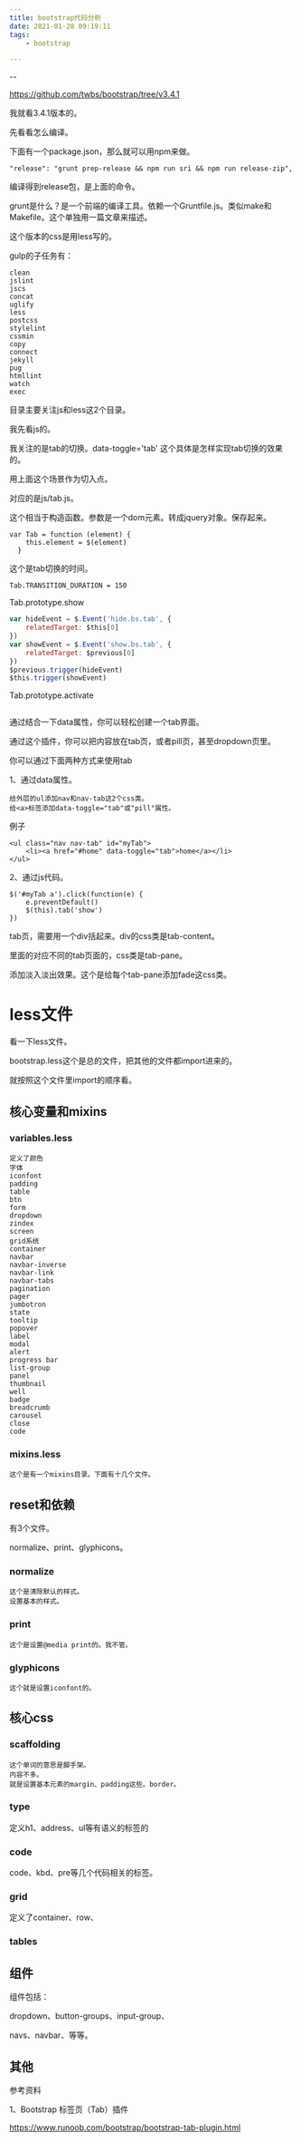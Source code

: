 ```yaml
---
title: bootstrap代码分析
date: 2021-01-28 09:19:11
tags:
	- bootstrap

---
```


--

https://github.com/twbs/bootstrap/tree/v3.4.1

我就看3.4.1版本的。

先看看怎么编译。

下面有一个package.json，那么就可以用npm来做。

```
"release": "grunt prep-release && npm run sri && npm run release-zip",
```

编译得到release包，是上面的命令。

grunt是什么？是一个前端的编译工具。依赖一个Gruntfile.js。类似make和Makefile。这个单独用一篇文章来描述。

这个版本的css是用less写的。

gulp的子任务有：

```
clean
jslint
jscs
concat
uglify
less
postcss
stylelint
cssmin
copy
connect
jekyll
pug
htmllint
watch
exec
```

目录主要关注js和less这2个目录。

我先看js的。

我关注的是tab的切换。data-toggle='tab' 这个具体是怎样实现tab切换的效果的。

用上面这个场景作为切入点。

对应的是js/tab.js。

这个相当于构造函数。参数是一个dom元素。转成jquery对象。保存起来。

```
var Tab = function (element) {
    this.element = $(element)
  }
```

这个是tab切换的时间。

```
Tab.TRANSITION_DURATION = 150
```

Tab.prototype.show

```javascript
var hideEvent = $.Event('hide.bs.tab', {
    relatedTarget: $this[0]
})
var showEvent = $.Event('show.bs.tab', {
    relatedTarget: $previous[0]
})
$previous.trigger(hideEvent)
$this.trigger(showEvent)

```

Tab.prototype.activate

```

```



通过结合一下data属性，你可以轻松创建一个tab界面。

通过这个插件，你可以把内容放在tab页，或者pill页，甚至dropdown页里。

你可以通过下面两种方式来使用tab

1、通过data属性。

```
给外层的ul添加nav和nav-tab这2个css类。
给<a>标签添加data-toggle="tab"或"pill"属性。
```

例子

```
<ul class="nav nav-tab" id="myTab">
	<li><a href="#home" data-toggle="tab">home</a></li>
</ul>
```

2、通过js代码。

```
$('#myTab a').click(function(e) {
	e.preventDefault()
	$(this).tab('show')
})
```

tab页，需要用一个div括起来。div的css类是tab-content。

里面的对应不同的tab页面的，css类是tab-pane。

添加淡入淡出效果。这个是给每个tab-pane添加fade这css类。



# less文件

看一下less文件。

bootstrap.less这个是总的文件，把其他的文件都import进来的。

就按照这个文件里import的顺序看。

## 核心变量和mixins

### variables.less

```
定义了颜色
字体
iconfont
padding
table
btn
form
dropdown
zindex
screen
grid系统
container
navbar
navbar-inverse
navbar-link
navbar-tabs
pagination
pager
jumbotron
state
tooltip
popover
label
modal
alert
progress bar
list-group
panel
thumbnail
well
badge
breadcrumb
carousel
close
code

```

### mixins.less

```
这个是有一个mixins目录。下面有十几个文件。
```

## reset和依赖

有3个文件。

normalize、print、glyphicons。

### normalize

```
这个是清除默认的样式。
设置基本的样式。
```

### print

```
这个是设置@media print的。我不管。
```

### glyphicons

```
这个就是设置iconfont的。
```

## 核心css

### scaffolding

```
这个单词的意思是脚手架。
内容不多。
就是设置基本元素的margin、padding这些。border。
```

### type

定义h1、address、ul等有语义的标签的

### code

code、kbd、pre等几个代码相关的标签。

### grid

定义了container、row、

### tables

## 组件

组件包括：

dropdown、button-groups、input-group、

navs、navbar、等等。

## 其他



参考资料

1、Bootstrap 标签页（Tab）插件

https://www.runoob.com/bootstrap/bootstrap-tab-plugin.html